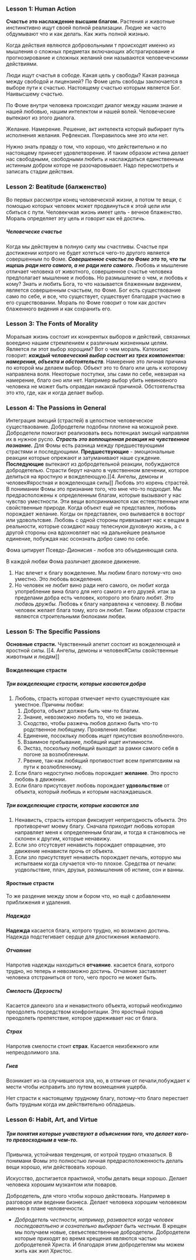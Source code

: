 ### Lesson 1: Human Action
**Счастье это наслаждение высшим благом.** 
Растения и животные инстинктивно ищут своей полной реализации. 
Людие же часто обдумывают что и как делать. Как жить полной жизнью.

Когда действия являются добровольными т происходят именно из мышления о сложных предметах включающих абстрагирование и прогнозирование и сложных желаний они называются человечечскими действиями.

Люди ищут счастья в сободе.
Какая цель у свободы? Какая разница между свободой и лицензией?
 По Фоме цель свободы заключается в выборе пути к счастью. Настоящему счастью которым является Бог. Наивысшему счастью.

По Фоме внутри человека происходит диалог между нашим знание и нашей любовью, нашим интелектом и нашей волей. Человеческие вытекают из этого диалога.

Желание. 
Намерение. 
Решение, акт интелекта который выбирает путь исполнения желания.
Рефлексия. Понравилось мне это или нет.

Нужно знать правду о том, что хорошо, что действительно и по настоящему принесет удовлетворение. И таким образом истина делает нас свободными, свободными любить и наслаждаться единственным истинным добром которе не разочаровывает.
Надо пересмотреть и записать стадии действия.

### Lesson 2: Beatitude (балженство)

Во первых рассмотри конец человеческой жизни, а потом те вещи, с помощью которых человек может продвинуться к этой цели или сбиться с пути.
Человекчкая жизнь имеет цель - вечное блаженство.
Мораль определяет эту цель и говорит как её достичь.
##### Человеческе счастье
Когда мы действуем в полную силу мы счастливы.
Счастье при достижении котрого не будет хотеться чего-то другого является совершенным по Фоме.
***Совершенное счастье по Фоме это то, что ты ищешь ради него самого, а не ради него самого.***
Любовь и мышление отличает человека от животного, совершенное счастье человека предполагает мышление и любовь. Но размышление о чем, и любовь к  кому?
Знать и любить Бога, то что называется блаженным видением, является совершенным счастьем, по Фоме.
Бог есть существование само по себе, и все, что существует, существует благодаря участию в его существовании.
Мораль по Фоме говорит о том как достич блаженного видения и как сохранить его.

### Lesson 3: The Fonts of Morality
Моральая жизнь состоит их конкрентых выборов и действий, связанных воеедино нашим стремлением к различным жизненным целям.
Является ли этот выбор хорощим? Вот о чем мораль.
Катехизис говорит: ***каждый человеческий выбор состоит из трех компонентов: намерения, объекта и обстоятельств***.
Намерение это личная причина по которой мы делаем выбор.
Объект это то благо или цель к которому направлена воля. 
Некоторые поступки, злы сами по себе, невзирая на намерение, благо оно или нет. Например выбор убить невиновного человека не может быть оправдан никакой причиной. 
Обстоятельства это кто, где, как и когда делает выбор.
 
### Lesson 4: The Passions in General
Интеграция эмоций (страстей) в целостное человеческое существаование.
Добродетели подобны плотине на можщной реке. Добродетели помогают реализовать весь потенциал эмоций направляя их в нужное русло.
***Страсть это воплощенная реакция на чувственное познание.***
Для Фомы есть разница между предшествующими страстями и последующими.
**Предшествующие** - эмоциональные реакции которые опрежают и затуманивают наше суждение.
**Последующие** вытекают из добродетельной реакции, побуждаются добродетелью.
Страсти берут начало в чувственном влечении, которое делиться на яростную и вожделеющую.[[4. Ангелы, демоны и человек#яростная и вожделеющая силы]] 
Любовь это корень страстей. В понимании Фомы это признание того, что мне что-то подходит. Мы предрасположены к определенным благам, которые вызывают у нас чувство уместности. Эти вещи вопсринимаются как естевственные или свойственные природе.
Когда объект ещё не представлен, любовь порождает желание. Когды он представлен, оно выливается в восторг или удовольтсвие.
Любовь с одной стороны привязывает нас к вещам в реальности, которые созидают нашу телеснуюи духовную жизнь, а с другой стороны она вдохновляет нас на дальнейшее реальное единение, побуждая нас осонзнать добро само по себе.

Фома цитирует Псевдо-Дионисия - любов это объединяющая сила.
 
В каждой любви Фома различает двоякое движение.
1. Нас влечет к благу вожделение. Мы любим благо потому-что оно уместно.  Это любовь вожделения.
2. Но человек не любит вино ради него самого, он любит когда употребление вина благо для него самого и его друзей. итак за пределами добра есть человек, которого это благо любят. *Это любвоь дружбы.*
Любовь к благу направлена к человеку. В любви человек желает блага тому, кого он любит.
Таким образом страсти являются строительными бюлоками любви. 

### Lesson 5: The Specific Passions
**Основные страсти.**
Чувственный апетит состоит из вожделеющей и яростной силы. [[4. Ангелы, демоны и человек#Силы свойственные животным и людям]]
#### Вожделеющие страсти
##### Три вожделеющие страсти, которые касаются добра
 1. Любовь, страсть которая отмечает нечто существующее как уместное. Причины любви:
	 1.  Доброта, объект должен быть чем-то благим.
	 2. Знание, невозможно любить то, что не знаешь.
	 3. Сходство, чтобы разжечь любов должно быть что-то родственное любящему.
	   Проявления любви:
	   1. Единение, посокльку любовь ищет присутсвия возлюбленного.
	   2. Взаимное пребывание, любящий ищет интимности.
	   3. Экстаз, поскольку любящий выходит за рамки самого себя в погоне за возлюбленным. 
	   4. Рвение, так-как любящий противостоит всем припятсвиям на пути к возлюбленному.
2. Если благо недоступно любовь порождает **желание**. Это просто любовь в движении.
3. Если благо присутсвует любовь порождает **удовольствие** от объекта, который любишь и которым наслаждаешься.

##### Три вожделеющие страсти, которые касаются зла
1. Ненависть, страсть которая фиксирует непригодность объекта. Это противоречит моему благу. Сначала приходит любовь которая направляет меня к определенным благам, и тогда я становлюсь не склонен к другим, которые ненавижу.
2. Если зло отсутсвует ненависть порождает отвращение, это движение ненависти прочь от объекта.
3. Если зло присутствует ненависть порождает печаль, которую мы испытваем когда случается что-то плохое. Средства от печали: уодвольствие, плач, друзья, размышления об истине, сон и ванны. 
#### Яростные страсти
То же раздение между злом и бором что, но ещё с добавлением приближения и удаления.

##### Надежда
 **Надежда** касается блага, котрого трудно, но возможно достичь. Надежда подстегивает сердце для длостижения желаемого. 
##### Отчаяние 
 Напротив надежды находиться **отчаяние**. касается блага, котрого трудно, но теперь и невозможно достичь. Отчаяние заставляет человека отстраниться от того, чего просто не может быть.
##### Смелость (Дерзость)
Касается далекого зла и ненавистного объекта, который необходимо преодолеть посредством конфронтации. Это яростный порыв преодолеть препятствие, которое удреживает нас от блага.
#####  Страх
 Напротив смелости стоит **страх**. Касается неизбежного или непреодолимого зла.
##### Гнев
 Возникает из-за случившегося зла, но, в отличие от печали,побуждает к мести чтобы исправить зло путем возмещения ущерба.

Нет страсти к настоящему трудному благу, потому-что благо перестает быть трудным когда им действительно обладаешь.


### Lesson 6: Habit, Art, and Virtue

##### Три понятия которые учавствуют в объяснении того, что делает кого-то превосходным в чем-то.
Привычка, устойчивая тенденция, от котрой трудно отказаться. В понимани Фомы это полностью личная предрасположенность делать вещи хорошо, или действовать хорошо.  

Искусство, достигается практикой, чтобы делать вещи хорошо. Делает человека хорошим музкантом или поваров.
  
Добродетель, для чтого чтобы хорошо действовать. Например в разговоре или ведении бизнеса. Делает человека хорошим человеком именно в плане человечности.
* *Добродетель честности, например, разивается когда человек последоватльено и сознательно выбирает быть честным.*
В крещен мы получаем новые, свеъестевственные добродетели. Добродетели которые приходят во время крещения являются частью добродетелей Христа. И благодаря этим добродетелям мы можем жить как жил Христос.